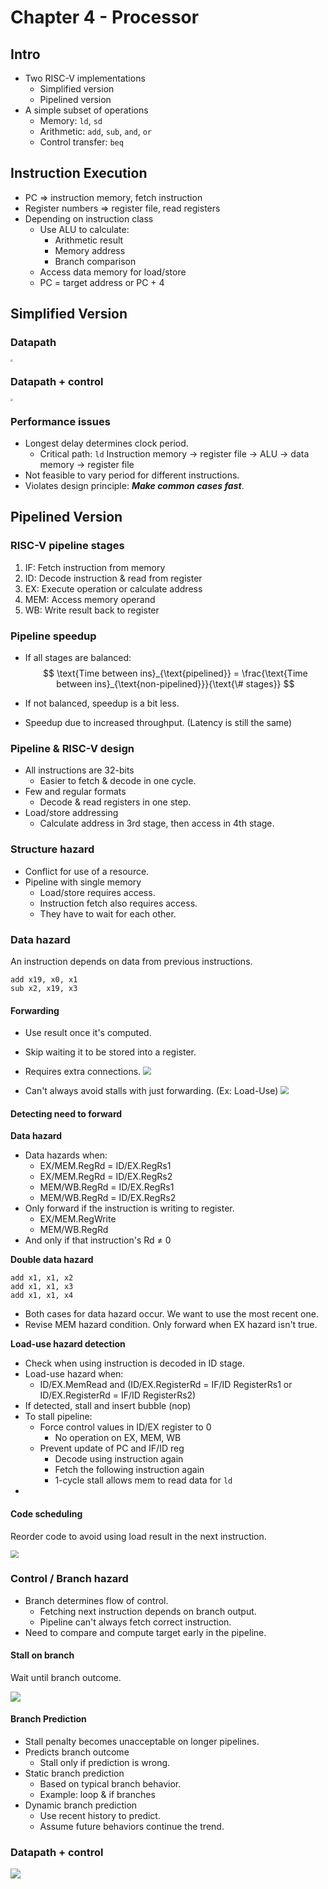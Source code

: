 # Chapter 4 - Processor

## Intro

- Two RISC-V implementations
  - Simplified version
  - Pipelined version
- A simple subset of operations
  - Memory: `ld`, `sd`
  - Arithmetic: `add`, `sub`, `and`, `or`
  - Control transfer: `beq`

## Instruction Execution

- PC $\Rightarrow$ instruction memory, fetch instruction
- Register numbers &#8658; register file, read registers
- Depending on instruction class
  - Use ALU to calculate:
    - Arithmetic result
    - Memory address
    - Branch comparison
  - Access data memory for load/store
  - PC = target address or PC + 4

## Simplified Version

### Datapath

<img src="pics/datapath.png" style="zoom: 25%;" />

### Datapath + control

<img src="pics/datapath_with_control.png" style="zoom: 25%;" />

### Performance issues

- Longest delay determines clock period.
  - Critical path: `ld`
    Instruction memory &#8594; register file &#8594; ALU &#8594; data memory &#8594; register file
- Not feasible to vary period for different instructions.
- Violates design principle: ***Make common cases fast***.

## Pipelined Version

### RISC-V pipeline stages

1. IF: Fetch instruction from memory
2. ID: Decode instruction & read from register
3. EX: Execute operation or calculate address
4. MEM: Access memory operand
5. WB: Write result back to register

### Pipeline speedup

- If all stages are balanced:
  $$
  \text{Time between ins}_{\text{pipelined}}
  = \frac{\text{Time between ins}_{\text{non-pipelined}}}{\text{\# stages}}
  $$

- If not balanced, speedup is a bit less.

- Speedup due to increased throughput. (Latency is still the same)

### Pipeline & RISC-V design

- All instructions are 32-bits
  - Easier to fetch & decode in one cycle.
- Few and regular formats
  - Decode & read registers in one step.
- Load/store addressing
  - Calculate address in 3rd stage, then access in 4th stage.

### Structure hazard

- Conflict for use of a resource.
- Pipeline with single memory
  - Load/store requires access.
  - Instruction fetch also requires access.
  - They have to wait for each other.

### Data hazard

An instruction depends on data from previous instructions.

```assembly
add x19, x0, x1
sub x2, x19, x3
```

#### Forwarding

- Use result once it's computed.
- Skip waiting it to be stored into a register.
- Requires extra connections.
  <img src="pics/forwarding.png" style="zoom: 80%;" />

- Can't always avoid stalls with just forwarding. (Ex: Load-Use)
  <img src="pics/forwarding2.png" style="zoom: 80%;" />

#### Detecting need to forward

**Data hazard**

- Data hazards when:
  - EX/MEM.RegRd = ID/EX.RegRs1
  - EX/MEM.RegRd = ID/EX.RegRs2
  - MEM/WB.RegRd = ID/EX.RegRs1
  - MEM/WB.RegRd = ID/EX.RegRs2
- Only forward if the instruction is writing to register.
  - EX/MEM.RegWrite
  - MEM/WB.RegRd
- And only if that instruction's Rd $\ne$ 0

**Double data hazard**

```assembly
add x1, x1, x2
add x1, x1, x3
add x1, x1, x4
```

- Both cases for data hazard occur. We want to use the most recent one.
- Revise MEM hazard condition. Only forward when EX hazard isn't true.

**Load-use hazard detection**

- Check when using instruction is decoded in ID stage.
- Load-use hazard when:
  - ID/EX.MemRead and
    (ID/EX.RegisterRd = IF/ID RegisterRs1
    or ID/EX.RegisterRd = IF/ID RegisterRs2)
- If detected, stall and insert bubble (nop)
- To stall pipeline:
  - Force control values in ID/EX register to 0
    - No operation on EX, MEM, WB
  - Prevent update of PC and IF/ID reg
    - Decode using instruction again
    - Fetch the following instruction again
    - 1-cycle stall allows mem to read data for `ld`
- 


#### Code scheduling

Reorder code to avoid using load result in the next instruction.

<img src="pics/scheduling.png" style="zoom:80%;" />

### Control / Branch hazard

- Branch determines flow of control.
  - Fetching next instruction depends on branch output.
  - Pipeline can't always fetch correct instruction.
- Need to compare and compute target early in the pipeline.

#### Stall on branch

Wait until branch outcome.

![](pics/stall-on-branch.png)

#### Branch Prediction

- Stall penalty becomes unacceptable on longer pipelines.
- Predicts branch outcome
  - Stall only if prediction is wrong.
- Static branch prediction
  - Based on typical branch behavior.
  - Example: loop & if branches
- Dynamic branch prediction
  - Use recent history to predict.
  - Assume future behaviors continue the trend.

### Datapath + control

<img src="pics/pipeline-simp.png"  />





